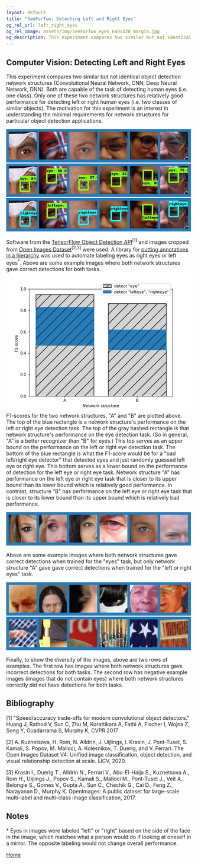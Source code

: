 ```yaml
---
layout: default
title: "SeeForTwo: Detecting Left and Right Eyes"
og_rel_url: left_right_eyes
og_rel_image: assets/img/SeeForTwo_eyes_640x320_margin.jpg
og_description: This experiment compares two similar but not identical object detection network structures (Convolutional Neural Network, CNN; Deep Neural Network, DNN). Both are capable of the task of detecting human eyes (i.e. one class). Only one of these two network structures has relatively good performance for detecting left or right human eyes (i.e. two classes of similar objects).
---
```


## Computer Vision: Detecting Left and Right Eyes

This experiment compares two similar but not identical object detection
network structures (Convolutional Neural Network, CNN; Deep Neural
Network, DNN). Both are capable of the task of
detecting human eyes (i.e. one class). Only one of these two network
structures has relatively good performance for detecting left or right
human eyes (i.e. two classes of similar objects). The motivation for
this experiment is an interest in understanding the minimal requirements
for network structures for particular object detection applications.

![Detection input images: all good detections](/assets/img/eyes_005_all_detected.jpg)
![Detection results for eyes](/assets/img/both_eyes_005_recog.jpg)
![Detection results for left or right eyes](/assets/img/lr_eyes_005_recog.jpg)

Software from the 
[TensorFlow Object Detection API](https://github.com/tensorflow/models/tree/master/research/object_detection)<sup>[1]</sup> and images cropped from
[Open Images Dataset](https://storage.googleapis.com/openimages/web/index.html)<sup>[2,3]</sup> were used.
A library for
[putting annotations in a hierarchy](hierarchical_annotations)
was used to automate labeling eyes as right eyes or left eyes<sup>*</sup>.
Above are some example images where both network structures gave
correct detections for both tasks.
![F1-scores for two object detectors for two tasks](/assets/img/f1_005.jpg)
F1-scores for the two network structures, "A" and "B" are plotted
above.  The top of the blue rectangle is a network structure's
performance on the left or right eye detection task.  The top of the
gray hashed rectangle is that network structure's performance on the
eye detection task.  (So in general, "A" is a better recognizer than
"B" for eyes.) This top serves as an upper bound on the performance on
the left or right eye detection task.  The bottom of the blue
rectangle is what the F1-score would be for a "bad left/right eye detector"
that detected
eyes and just randomly guessed left eye or right eye. This bottom
serves as a lower bound on the performance of detection for the left
eye or right eye task. Network structure "A" has performance on the
left eye or right eye task that is closer to its upper bound than its
lower bound which is relatively good performance. In contrast,
structure "B" has performance on the left eye or right eye task that
is closer to its lower bound than its upper bound which is relatively
bad performance.

![Detection input images: only B left or right eye errors](/assets/img/eyes_005_only_b_lr_error.jpg)

Above are some example images where both network structures gave
correct detections when trained for the "eyes" task, but only
network structure "A" gave gave correct detections when trained for
the "left or right eyes" task.

![Detection input images: all errors](/assets/img/eyes_005_all_error.jpg)
![Detection input images: negative images](/assets/img/eyes_005_negatives.jpg)

Finally, to show the diversity of the images, above are two rows of
examples. The first row has images where both network structures gave
incorrect detections for both tasks. The second row has negative
example images (images that do not contain eyes) where both network
structures correctly did not have detections for both tasks.

## Bibliography

[1] "Speed/accuracy trade-offs for modern convolutional object detectors."
Huang J, Rathod V, Sun C, Zhu M, Korattikara A, Fathi A, Fischer I, Wojna Z,
Song Y, Guadarrama S, Murphy K, CVPR 2017

[2] A. Kuznetsova, H. Rom, N. Alldrin, J. Uijlings, I. Krasin, J. Pont-Tuset, S. Kamali, S. Popov, M. Malloci, A. Kolesnikov, T. Duerig, and V. Ferrari.
The Open Images Dataset V4: Unified image classification, object detection, and visual relationship detection at scale.
IJCV, 2020.

[3] Krasin I., Duerig T., Alldrin N., Ferrari V., Abu-El-Haija S., Kuznetsova A., Rom H., Uijlings J., Popov S., Kamali S., Malloci M., Pont-Tuset J., Veit A., Belongie S., Gomes V., Gupta A., Sun C., Chechik G., Cai D., Feng Z., Narayanan D., Murphy K.
OpenImages: A public dataset for large-scale multi-label and multi-class image classification, 2017.

## Notes

&#42; Eyes in images were labeled "left" or "right" based on the side of
the face in the image, which matches what a person would do if looking
at oneself in a mirror. The opposite labeling would not change overall
performance.

[Home](./)
